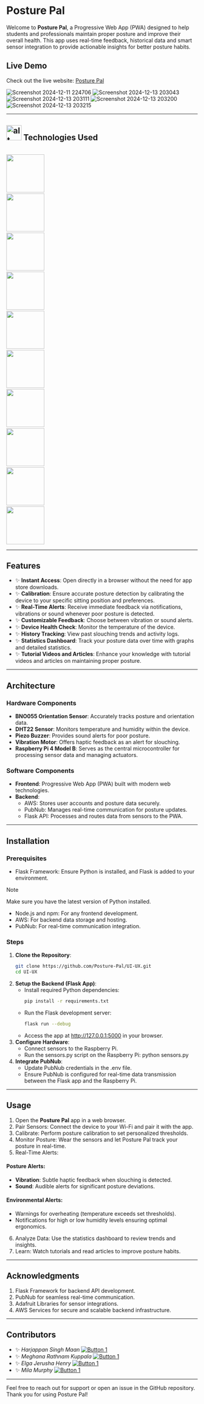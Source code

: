 # Posture Pal

Welcome to **Posture Pal**, a Progressive Web App (PWA) designed to help students and professionals maintain proper posture and improve their overall health. This app uses real-time feedback, historical data and smart sensor integration to provide actionable insights for better posture habits.

## Live Demo
Check out the live website: [Posture Pal](https://posturepal.live/)

![Screenshot 2024-12-11 224706](https://github.com/user-attachments/assets/443c9241-d298-4f05-8b59-c921726cb55c)
![Screenshot 2024-12-13 203043](https://github.com/user-attachments/assets/c6b8cd2e-b47e-48d9-b3ed-ef58f921f33e)
![Screenshot 2024-12-13 203111](https://github.com/user-attachments/assets/f4b2fed0-f4b2-4a49-934c-125bb9859821)
![Screenshot 2024-12-13 203200](https://github.com/user-attachments/assets/f30743e1-66a2-4c4b-a475-edf28354847b)
![Screenshot 2024-12-13 203215](https://github.com/user-attachments/assets/d456f008-7301-43d5-a02d-bd2a80305537)

---

## <img src="https://emojigraph.org/media/microsoft/woman-technologist_1f469-200d-1f4bb.png" alt="alt text" width="40"> Technologies Used 


<code><a href="https://flask.palletsprojects.com/" target="_blank"> <img height="100" src="https://www.vectorlogo.zone/logos/palletsprojects_flask/palletsprojects_flask-ar21~v2.svg"></a></code>
<code><a href="https://aws.amazon.com/" target="_blank"> <img height="100" src="https://www.vectorlogo.zone/logos/amazon_aws/amazon_aws-ar21.svg"></a></code>
<code><a href="https://pubnub.com/" target="_blank"> <img height="100" src="https://getvectorlogo.com/wp-content/uploads/2020/03/pubnub-vector-logo.png"></a></code>
<code><a href="https://www.anaconda.com/" target="_blank"> <img height="100" src="https://encrypted-tbn0.gstatic.com/images?q=tbn:ANd9GcTXqvREgueCenWgK3AOYf2Ggyz-jOISn5uJfg&s"></a></code>
<code><a href="https://code.visualstudio.com/" target="_blank"> <img height="100" src="https://www.vectorlogo.zone/logos/visualstudio_code/visualstudio_code-ar21.svg"></a></code>
<code><a href="https://www.w3schools.com/html/" target="_blank"> <img height="100" src="https://www.vectorlogo.zone/logos/w3_html5/w3_html5-ar21.svg"></a></code>
<code><a href="https://www.w3schools.com/css/" target="_blank"> <img height="100" src="https://www.vectorlogo.zone/logos/w3_css/w3_css-ar21.svg"></a></code>
<code><a href="https://www.w3schools.com/js/" target="_blank"> <img height="100" src="https://www.vectorlogo.zone/logos/javascript/javascript-ar21.svg"></a></code>
<code><a href="https://nodejs.org/" target="_blank"> <img height="100" src="https://www.vectorlogo.zone/logos/nodejs/nodejs-ar21.svg"></a></code>
<code><a href="https://www.raspberrypi.org/" target="_blank"> <img height="100" src="https://www.vectorlogo.zone/logos/raspberrypi/raspberrypi-ar21.svg"></a></code>



---

## Features
- ✨ **Instant Access**: Open directly in a browser without the need for app store downloads.
- ✨ **Calibration**: Ensure accurate posture detection by calibrating the device to your specific sitting position and preferences.
- ✨ **Real-Time Alerts**: Receive immediate feedback via notifications, vibrations or sound whenever poor posture is detected.
- ✨ **Customizable Feedback**: Choose between vibration or sound alerts.
- ✨ **Device Health Check**: Monitor the temperature of the device.
- ✨ **History Tracking**: View past slouching trends and activity logs.
- ✨ **Statistics Dashboard**: Track your posture data over time with graphs and detailed statistics.
- ✨ **Tutorial Videos and Articles**: Enhance your knowledge with tutorial videos and articles on maintaining proper posture.
  
---

## Architecture
### Hardware Components
- **BNO055 Orientation Sensor**: Accurately tracks posture and orientation data.
- **DHT22 Sensor**: Monitors temperature and humidity within the device.
- **Piezo Buzzer**: Provides sound alerts for poor posture.
- **Vibration Motor**: Offers haptic feedback as an alert for slouching.
- **Raspberry Pi 4 Model B**: Serves as the central microcontroller for processing sensor data and managing actuators.

### Software Components
- **Frontend**: Progressive Web App (PWA) built with modern web technologies.
- **Backend**:
  - AWS: Stores user accounts and posture data securely.
  - PubNub: Manages real-time communication for posture updates.
  - Flask API: Processes and routes data from sensors to the PWA.

---

## Installation
### Prerequisites
- Flask Framework: Ensure Python is installed, and Flask is added to your environment.
>[!NOTE]
>Make sure you have the latest version of Python installed.
 
- Node.js and npm: For any frontend development.
- AWS: For backend data storage and hosting.
- PubNub: For real-time communication integration.

### Steps
1. **Clone the Repository**:
   ```bash
   git clone https://github.com/Posture-Pal/UI-UX.git
   cd UI-UX
2. **Setup the Backend (Flask App)**:
   - Install required Python dependencies:
     ```bash
     pip install -r requirements.txt
     
   - Run the Flask development server:
     ```bash
     flask run --debug

   - Access the app at http://127.0.0.1:5000 in your browser.
3. **Configure Hardware**:
   - Connect sensors to the Raspberry Pi.
   - Run the sensors.py script on the Raspberry Pi:
     python sensors.py
4. **Integrate PubNub**:
   - Update PubNub credentials in the .env file.
   - Ensure PubNub is configured for real-time data transmission between the Flask app 
     and the Raspberry Pi.

---

## Usage
1. Open the **Posture Pal** app in a web browser.
2. Pair Sensors: Connect the device to your Wi-Fi and pair it with the app.
3. Calibrate: Perform posture calibration to set personalized thresholds.
4. Monitor Posture: Wear the sensors and let Posture Pal track your posture in real-time.
5. Real-Time Alerts:
#### Posture Alerts:
- **Vibration**: Subtle haptic feedback when slouching is detected.
- **Sound**: Audible alerts for significant posture deviations.
#### Environmental Alerts:
- Warnings for overheating (temperature exceeds set thresholds).
- Notifications for high or low humidity levels ensuring optimal ergonomics.
6. Analyze Data: Use the statistics dashboard to review trends and insights.
7. Learn: Watch tutorials and read articles to improve posture habits.

---

## Acknowledgments
1. Flask Framework for backend API development.
2. PubNub for seamless real-time communication.
3. Adafruit Libraries for sensor integrations.
4. AWS Services for secure and scalable backend infrastructure.

---

## Contributors

- ✨ *Harjappan Singh Maan* [![Button 1](https://img.shields.io/badge/%22HarjappanSingh%22-blue.svg)](https://github.com/Harjappan-Singh)
- ✨ *Meghana Rathnam Kuppala* [![Button 1](https://img.shields.io/badge/%22RathnamMeghana%22-green.svg)](https://github.com/RathnamMeghana)
- ✨ *Elga Jerusha Henry* [![Button 1](https://img.shields.io/badge/%22henryelga%22-red.svg)](https://github.com/henryelga)
- ✨ *Mila Murphy* [![Button 1](https://img.shields.io/badge/%22milamurphy%22-pink.svg)]( https://github.com/milamurphy)

---

Feel free to reach out for support or open an issue in the GitHub repository. Thank you for using Posture Pal!



